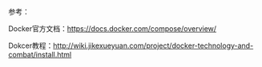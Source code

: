 









参考：

Docker官方文档：https://docs.docker.com/compose/overview/

Dokcer教程：http://wiki.jikexueyuan.com/project/docker-technology-and-combat/install.html
